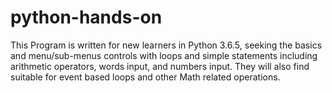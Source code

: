 # python-hands-on
This Program is written for new learners in Python 3.6.5, seeking the basics and menu/sub-menus controls with loops and simple statements including arithmetic operators, words input, and numbers input. They will also find suitable for event based loops and other Math related operations.
